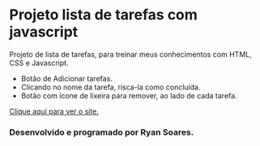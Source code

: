 # Projeto lista de tarefas com javascript

<p>
Projeto de lista de tarefas, para treinar meus conhecimentos com HTML, CSS e Javascript.
</p>

- Botão de Adicionar tarefas.
- Clicando no nome da tarefa, risca-la como concluída.
- Botão com ícone de lixeira para remover, ao lado de cada tarefa.

<a href="https://ryansoares7.github.io/to-do-list-js/">Clique aqui para ver o site.</a>

### Desenvolvido e programado por Ryan Soares.
